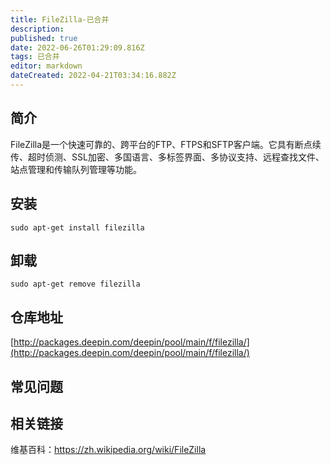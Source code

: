 ```yaml
---
title: FileZilla-已合并
description: 
published: true
date: 2022-06-26T01:29:09.816Z
tags: 已合并
editor: markdown
dateCreated: 2022-04-21T03:34:16.882Z
---
```


## 简介

FileZilla是一个快速可靠的、跨平台的FTP、FTPS和SFTP客户端。它具有断点续传、超时侦测、SSL加密、多国语言、多标签界面、多协议支持、远程查找文件、站点管理和传输队列管理等功能。

## 安装

`sudo apt-get install filezilla`

## 卸载

`sudo apt-get remove filezilla`

## 仓库地址

[http://packages.deepin.com/deepin/pool/main/f/filezilla/](http://packages.deepin.com/deepin/pool/main/f/filezilla/)


## 常见问题


## 相关链接

维基百科：https://zh.wikipedia.org/wiki/FileZilla